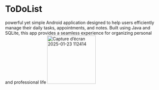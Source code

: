 # ToDoList
 powerful yet simple Android application designed to help users efficiently manage their daily tasks, appointments, and notes. Built using Java and SQLite, this app provides a seamless experience for organizing personal and professional life
<img width="158" alt="Capture d’écran 2025-01-23 112414" src="https://github.com/user-attachments/assets/4669d8b5-8a77-4665-9875-7335fc4126fd" />
